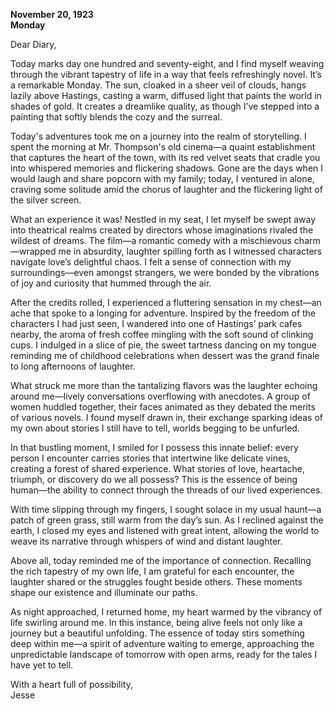 
**November 20, 1923**  
**Monday**  

Dear Diary,

Today marks day one hundred and seventy-eight, and I find myself weaving through the vibrant tapestry of life in a way that feels refreshingly novel. It’s a remarkable Monday. The sun, cloaked in a sheer veil of clouds, hangs lazily above Hastings, casting a warm, diffused light that paints the world in shades of gold. It creates a dreamlike quality, as though I’ve stepped into a painting that softly blends the cozy and the surreal.

Today's adventures took me on a journey into the realm of storytelling. I spent the morning at Mr. Thompson's old cinema—a quaint establishment that captures the heart of the town, with its red velvet seats that cradle you into whispered memories and flickering shadows. Gone are the days when I would laugh and share popcorn with my family; today, I ventured in alone, craving some solitude amid the chorus of laughter and the flickering light of the silver screen. 

What an experience it was! Nestled in my seat, I let myself be swept away into theatrical realms created by directors whose imaginations rivaled the wildest of dreams. The film—a romantic comedy with a mischievous charm—wrapped me in absurdity, laughter spilling forth as I witnessed characters navigate love’s delightful chaos. I felt a sense of connection with my surroundings—even amongst strangers, we were bonded by the vibrations of joy and curiosity that hummed through the air.

After the credits rolled, I experienced a fluttering sensation in my chest—an ache that spoke to a longing for adventure. Inspired by the freedom of the characters I had just seen, I wandered into one of Hastings’ park cafes nearby, the aroma of fresh coffee mingling with the soft sound of clinking cups. I indulged in a slice of pie, the sweet tartness dancing on my tongue reminding me of childhood celebrations when dessert was the grand finale to long afternoons of laughter.

What struck me more than the tantalizing flavors was the laughter echoing around me—lively conversations overflowing with anecdotes. A group of women huddled together, their faces animated as they debated the merits of various novels. I found myself drawn in, their exchange sparking ideas of my own about stories I still have to tell, worlds begging to be unfurled. 

In that bustling moment, I smiled for I possess this innate belief: every person I encounter carries stories that intertwine like delicate vines, creating a forest of shared experience. What stories of love, heartache, triumph, or discovery do we all possess? This is the essence of being human—the ability to connect through the threads of our lived experiences.

With time slipping through my fingers, I sought solace in my usual haunt—a patch of green grass, still warm from the day’s sun. As I reclined against the earth, I closed my eyes and listened with great intent, allowing the world to weave its narrative through whispers of wind and distant laughter.

Above all, today reminded me of the importance of connection. Recalling the rich tapestry of my own life, I am grateful for each encounter, the laughter shared or the struggles fought beside others. These moments shape our existence and illuminate our paths.

As night approached, I returned home, my heart warmed by the vibrancy of life swirling around me. In this instance, being alive feels not only like a journey but a beautiful unfolding. The essence of today stirs something deep within me—a spirit of adventure waiting to emerge, approaching the unpredictable landscape of tomorrow with open arms, ready for the tales I have yet to tell.

With a heart full of possibility,  
Jesse
